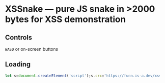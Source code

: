 # XSSnake — pure JS snake in >2000 bytes for XSS demonstration
## Controls
`WASD` or on-screen buttons

## Loading
```js
let s=document.createElement('script');s.src='https://funn.is-a.dev/xssnake/snake.js';document.head.appendChild(s)
```
